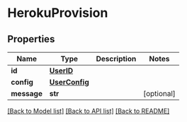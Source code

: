 # HerokuProvision

## Properties
Name | Type | Description | Notes
------------ | ------------- | ------------- | -------------
**id** | [**UserID**](UserID.md) |  | 
**config** | [**UserConfig**](UserConfig.md) |  | 
**message** | **str** |  | [optional] 

[[Back to Model list]](../README.md#documentation-for-models) [[Back to API list]](../README.md#documentation-for-api-endpoints) [[Back to README]](../README.md)


